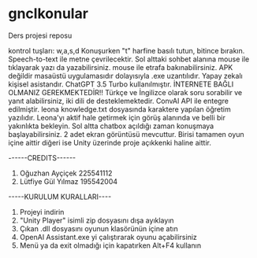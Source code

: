 # gnclkonular
Ders projesi reposu

kontrol tuşları: w,a,s,d
Konuşurken "t" harfine basılı tutun, bitince bırakın. Speech-to-text ile metne çevrilecektir. Sol alttaki sohbet alanına mouse ile tıklayarak yazı da yazabilirsiniz.
mouse ile etrafa bakınabilirsiniz. APK değildir masaüstü uygulamasıdır dolayısıyla .exe uzantılıdır. Yapay zekalı kişisel asistandır. ChatGPT 3.5 Turbo kullanılmıştır. İNTERNETE BAĞLI OLMANIZ GEREKMEKTEDİR!!
Türkçe ve İngilizce olarak soru sorabilir ve yanıt alabilirsiniz, iki dili de desteklemektedir. ConvAI API ile entegre edilmiştir. leona knowledge.txt dosyasında karaktere yapılan öğretim yazılıdır.
Leona'yı aktif hale getirmek için görüş alanında ve belli bir yakınlıkta bekleyin. Sol altta chatbox açıldığı zaman konuşmaya başlayabilirsiniz.
2 adet ekran görüntüsü mevcuttur. Birisi tamamen oyun içine aittir diğeri ise Unity üzerinde proje açıkkenki haline aittir.

------CREDITS------
1) Oğuzhan Ayçiçek 225541112
2) Lütfiye Gül Yılmaz 195542004

-----KURULUM KURALLARI----
1) Projeyi indirin
2) "Unity Player" isimli zip dosyasını dışa ayıklayın
3) Çıkan .dll dosyasını oyunun klasörünün içine atın
4) OpenAI Assistant.exe yi çalıştırarak oyunu açabilirsiniz
5) Menü ya da exit olmadığı için kapatırken Alt+F4 kullanın
